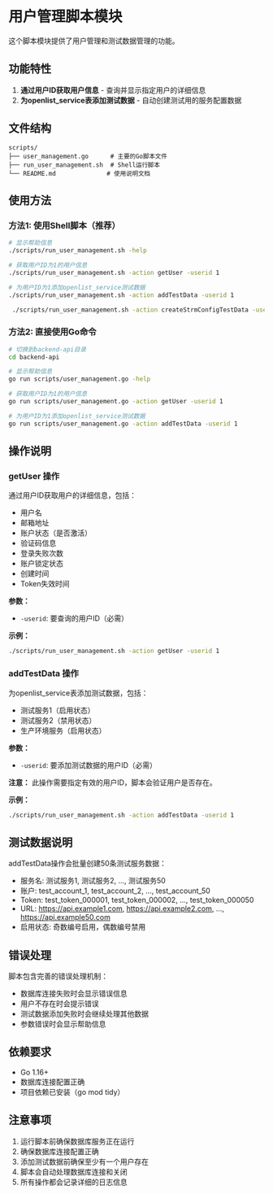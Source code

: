# 用户管理脚本模块

这个脚本模块提供了用户管理和测试数据管理的功能。

## 功能特性

1. **通过用户ID获取用户信息** - 查询并显示指定用户的详细信息
2. **为openlist_service表添加测试数据** - 自动创建测试用的服务配置数据

## 文件结构

```
scripts/
├── user_management.go      # 主要的Go脚本文件
├── run_user_management.sh  # Shell运行脚本
└── README.md              # 使用说明文档
```

## 使用方法

### 方法1: 使用Shell脚本（推荐）

```bash
# 显示帮助信息
./scripts/run_user_management.sh -help

# 获取用户ID为1的用户信息
./scripts/run_user_management.sh -action getUser -userid 1

# 为用户ID为1添加openlist_service测试数据
./scripts/run_user_management.sh -action addTestData -userid 1

 ./scripts/run_user_management.sh -action createStrmConfigTestData -userid 1
```

### 方法2: 直接使用Go命令

```bash
# 切换到backend-api目录
cd backend-api

# 显示帮助信息
go run scripts/user_management.go -help

# 获取用户ID为1的用户信息
go run scripts/user_management.go -action getUser -userid 1

# 为用户ID为1添加openlist_service测试数据
go run scripts/user_management.go -action addTestData -userid 1
```

## 操作说明

### getUser 操作

通过用户ID获取用户的详细信息，包括：

- 用户名
- 邮箱地址
- 账户状态（是否激活）
- 验证码信息
- 登录失败次数
- 账户锁定状态
- 创建时间
- Token失效时间

**参数：**

- `-userid`: 要查询的用户ID（必需）

**示例：**

```bash
./scripts/run_user_management.sh -action getUser -userid 1
```

### addTestData 操作

为openlist_service表添加测试数据，包括：

- 测试服务1（启用状态）
- 测试服务2（禁用状态）
- 生产环境服务（启用状态）

**参数：**

- `-userid`: 要添加测试数据的用户ID（必需）

**注意：** 此操作需要指定有效的用户ID，脚本会验证用户是否存在。

**示例：**

```bash
./scripts/run_user_management.sh -action addTestData -userid 1
```

## 测试数据说明

addTestData操作会批量创建50条测试服务数据：

- 服务名: 测试服务1, 测试服务2, ..., 测试服务50
- 账户: test_account_1, test_account_2, ..., test_account_50
- Token: test_token_000001, test_token_000002, ..., test_token_000050
- URL: https://api.example1.com, https://api.example2.com, ..., https://api.example50.com
- 启用状态: 奇数编号启用，偶数编号禁用

## 错误处理

脚本包含完善的错误处理机制：

- 数据库连接失败时会显示错误信息
- 用户不存在时会提示错误
- 测试数据添加失败时会继续处理其他数据
- 参数错误时会显示帮助信息

## 依赖要求

- Go 1.16+
- 数据库连接配置正确
- 项目依赖已安装（go mod tidy）

## 注意事项

1. 运行脚本前确保数据库服务正在运行
2. 确保数据库连接配置正确
3. 添加测试数据前确保至少有一个用户存在
4. 脚本会自动处理数据库连接和关闭
5. 所有操作都会记录详细的日志信息
